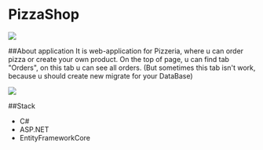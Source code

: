 # PizzaShop

![](/Preview.jpg)

##About application
It is web-application for Pizzeria, where u can order pizza or create your own product.
On the top of page, u can find tab "Orders", on this tab u can see all orders.
(But sometimes this tab isn't work, because u should create new migrate for your DataBase)

![](/Pizzas.jpg)

##Stack
 - C#
 - ASP.NET
 - EntityFrameworkCore
